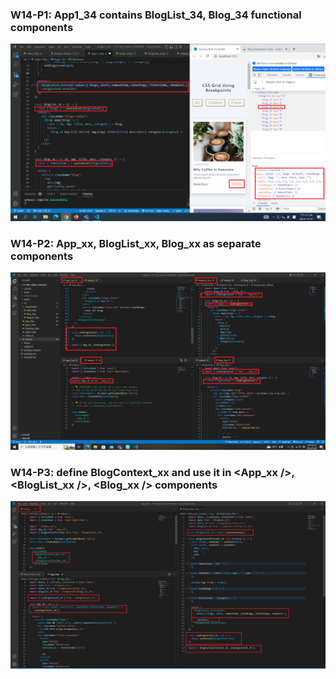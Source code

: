 ### W14-P1: App1_34 contains BlogList_34, Blog_34 functional components

![](W14-P1.png)

### W14-P2: App_xx, BlogList_xx, Blog_xx as separate components

![](w14-P2.png)

### W14-P3: define BlogContext_xx and use it in <App_xx />, <BlogList_xx />, <Blog_xx /> components

![](w14-p3.png)
